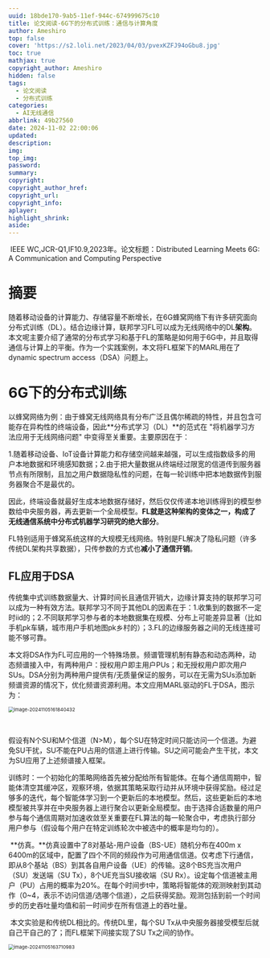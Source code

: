 ```yaml
---
uuid: 18bde170-9ab5-11ef-944c-674999675c10
title: 论文阅读-6G下的分布式训练：通信与计算角度
author: Ameshiro
top: false
cover: 'https://s2.loli.net/2023/04/03/pvexKZFJ94oGbu8.jpg'
toc: true
mathjax: true
copyright_author: Ameshiro
hidden: false
tags:
  - 论文阅读
  - 分布式训练
categories:
  - AI无线通信
abbrlink: 49b27560
date: 2024-11-02 22:00:06
updated:
description:
img:
top_img:
password:
summary:
copyright:
copyright_author_href:
copyright_url:
copyright_info:
aplayer:
highlight_shrink:
aside:
---
```


​		IEEE WC,JCR-Q1,IF10.9,2023年。论文标题：Distributed Learning Meets 6G: A Communication and Computing Perspective

# 摘要

​		随着移动设备的计算能力、存储容量不断增长，在6G蜂窝网络下有许多研究面向分布式训练（DL）。结合边缘计算，联邦学习FL可以成为无线网络中的DL**架构**。本文呢主要介绍了通常的分布式学习和基于FL的策略是如何用于6G中，并且取得通信与计算上的平衡。作为一个实践案例，本文将FL框架下的MARL用在了dynamic spectrum access（DSA）问题上。

# 6G下的分布式训练

​		以蜂窝网络为例：由于蜂窝无线网络具有分布广泛且偶尔稀疏的特性，并且包含可能存在异构性的终端设备，因此**分布式学习（DL）**的范式在 "将机器学习方法应用于无线网络问题" 中变得至关重要。主要原因在于：

​		1.随着移动设备、IoT设备计算能力和存储空间越来越强，可以生成指数级多的用户本地数据和环境感知数据；2.由于把大量数据从终端经过限宽的信道传到服务器节点有所限制，且加之用户数据隐私性的问题，在每一轮训练中把本地数据传到服务器聚合不是最优的。

​		因此，终端设备就最好生成本地数据存储好，然后仅仅传递本地训练得到的模型参数给中央服务器，再去更新一个全局模型。**FL就是这种架构的变体之一，构成了无线通信系统中分布式机器学习研究的绝大部分**。

​		FL特别适用于蜂窝系统这样的大规模无线网络。特别是FL解决了隐私问题（许多传统DL架构共享数据），只传参数的方式也**减小了通信开销**。

## FL应用于DSA

​	传统集中式训练数据量大、计算时间长且通信开销大，边缘计算支持的联邦学习可以成为一种有效方法。联邦学习不同于其他DL的因素在于：1.收集到的数据不一定时iid的；2.不同联邦学习参与者的本地数据集在规模、分布上可能差异显著（比如手机pk车辆，城市用户手机地图pk乡村的）；3.FL的边缘服务器之间的无线连接可能不够可靠。	

​	本文将DSA作为FL可应用的一个特殊场景。频谱管理机制有静态和动态两种，动态频谱接入中，有两种用户：授权用户即主用户PUs；和无授权用户即次用户SUs。DSA分别为两种用户提供有/无质量保证的服务，可以在无需为SUs添加新频谱资源的情况下，优化频谱资源利用。本文应用MARL驱动的FL于DSA，图示为：

<img src="https://cdn.jsdelivr.net/gh/Ameshiro77/BlogPicture/pic/image-20241105161840432.png" alt="image-20241105161840432" style="zoom:67%;" />

​	

​	假设有N个SU和M个信道（N>M），每个SU在特定时间只能访问一个信道。为避免SU干扰，SU不能在PU占用的信道上进行传输。SU之间可能会产生干扰，本文为SU应用了上述频谱接入框架。

​	训练时：一个初始化的策略网络首先被分配给所有智能体。在每个通信周期中，智能体清空其缓冲区，观察环境，依据其策略采取行动并从环境中获得奖励。经过足够多的迭代，每个智能体学习到一个更新后的本地模型。然后，这些更新后的本地模型被共享并在中央服务器上进行聚合以更新全局模型。由于选择合适数量的用户参与每个通信周期对加速收敛至关重要在FL算法的每一轮聚合中，考虑执行部分用户参与（假设每个用户在特定训练轮次中被选中的概率是均匀的）。

​	**仿真。**仿真设置中了8对基站-用户设备（BS-UE）随机分布在400m x 6400m的区域中，配置了四个不同的频段作为可用通信信道。仅考虑下行通信，即从8个基站（BS）到其各自用户设备（UE）的传输。这8个BS充当次用户（SU）发送端（SU Tx），8个UE充当SU接收端（SU Rx）。设定每个信道被主用户（PU）占用的概率为20%。在每个时间步t中，策略将智能体的观测映射到其动作（0~4，表示不访问信道/选哪个信道），之后获得奖励。观测包括到前一个时间步的历史吞吐量均值和前一时间步在所有信道上的吞吐量。

​	本文实验是和传统DL相比的。传统DL里，每个SU Tx从中央服务器接受模型后就自己干自己的了；而FL框架下间接实现了SU Tx之间的协作。

<img src="https://cdn.jsdelivr.net/gh/Ameshiro77/BlogPicture/pic/image-20241105163710983.png" alt="image-20241105163710983" style="zoom:67%;" />





